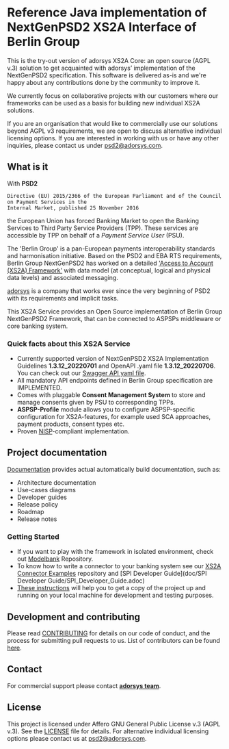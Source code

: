 # Reference Java implementation of NextGenPSD2 XS2A Interface of Berlin Group

This is the try-out version of adorsys XS2A Core: an open source (AGPL v.3) solution to get acquainted with adorsys’ implementation of the NextGenPSD2 specification. This software is delivered as-is and we're happy about any contributions done by the community to improve it.

We currently focus on collaborative projects with our customers where our frameworks can be used as a basis for building new individual XS2A solutions.

If you are an organisation that would like to commercially use our solutions beyond AGPL v3 requirements, we are open to discuss alternative individual licensing options. If you are interested in working with us or have any other inquiries, please contact us under psd2@adorsys.com.

## What is it

With **PSD2**
```
Directive (EU) 2015/2366 of the European Parliament and of the Council on Payment Services in the
Internal Market, published 25 November 2016
```
the European Union has forced Banking Market to open the Banking Services to Third Party Service Providers (TPP).
These services are accessible by TPP on behalf of a *Payment Service User* (PSU).

The 'Berlin Group' is a pan-European payments interoperability standards and harmonisation initiative.
Based on the PSD2 and EBA RTS requirements, Berlin Group NextGenPSD2 has worked on a detailed
['Access to Account  (XS2A) Framework'](https://www.berlin-group.org/psd2-access-to-bank-accounts) with data model
(at conceptual, logical and physical data levels) and associated messaging.

[adorsys](https://adorsys.com/de/produkte/xs2a-core/) is a company that works ever since the very beginning of PSD2 with its requirements and implicit tasks.

This XS2A Service provides an Open Source implementation of Berlin Group NextGenPSD2 Framework, that can be connected to ASPSPs middleware or core banking system.

### Quick facts about this XS2A Service

* Currently supported version of NextGenPSD2 XS2A Implementation Guidelines **1.3.12_20220701** and OpenAPI .yaml file **1.3.12_20220706**.<br>
  You can check out our [Swagger API yaml file](xs2a-impl/src/main/resources/static/psd2-api_v1.3.12-2022-07-06.yaml).
* All mandatory API endpoints defined in Berlin Group specification are IMPLEMENTED.
* Comes with pluggable **Consent Management System** to store and manage consents given by PSU to corresponding TPPs.
* **ASPSP-Profile** module allows you to configure ASPSP-specific configuration for XS2A-features, for example used SCA approaches, payment products, consent types etc.
* Proven [NISP](https://nisp.online)-compliant implementation.

## Project documentation

[Documentation](doc/index.adoc) provides actual automatically build documentation, such as:
* Architecture documentation
* Use-cases diagrams
* Developer guides
* Release policy
* Roadmap
* Release notes

### Getting Started

* If you want to play with the framework in isolated environment, check out [Modelbank](https://github.com/adorsys/XS2A-Sandbox) Repository.
* To know how to write a connector to your banking system see our [XS2A Connector Examples](https://github.com/adorsys/xs2a-connector-examples) repository and [SPI Developer Guide](doc/SPI Developer Guide/SPI_Developer_Guide.adoc)
* [These instructions](doc/GETTING_STARTED.adoc) will help you to get a copy of the project up and running on your local machine for development and testing purposes.

## Development and contributing

Please read [CONTRIBUTING](doc/CONTRIBUTING.md) for details on our code of conduct, and the process for submitting pull requests to us.
List of contributors can be found [here](doc/contributors.md).

## Contact

For commercial support please contact **[adorsys team](https://adorsys.com/en/products/)**.

## License

This project is licensed under Affero GNU General Public License v.3 (AGPL v.3). See the [LICENSE](LICENSE) file for details. For alternative individual licensing options please contact us at psd2@adorsys.com.

